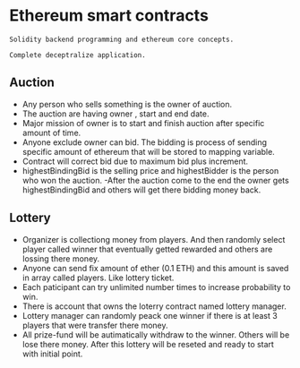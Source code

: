 # Ethereum smart contracts

`Solidity backend programming and ethereum core concepts.`

`Complete deceptralize application.`

## Auction

- Any person who sells something is the owner of auction.
- The auction are having owner , start and end date.
- Major mission of owner is to start and finish auction after specific amount of time.
- Anyone exclude owner can bid. The bidding is process of sending specific amount of ethereum that will be stored to mapping variable.
- Contract will correct bid due to  maximum bid plus increment.
- highestBindingBid is the selling price and highestBidder is the person who won the auction.
-After the auction come to the end the owner gets highestBindingBid and others will get there bidding money back.

## Lottery

- Organizer is collectiong money from players. And then randomly select player called winner that eventually getted rewarded and others are lossing there money.
- Anyone can send fix amount of ether (0.1 ETH) and this amount is saved in array called players. Like lottery ticket.
- Each paticipant can try unlimited number times to increase probability to win. 
- There is account that owns the loterry contract named lottery manager. 
- Lottery manager can randomly peack one winner if there is at least 3 players that were transfer there money.
- All prize-fund will be autimatically withdraw to the winner. Others will be lose there money. After this lottery will be reseted and ready to start with initial point.
